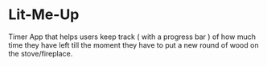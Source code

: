 # Lit-Me-Up
Timer App that helps users keep track ( with a progress bar ) of how much time they have left till the moment they have to put a new round of wood on the stove/fireplace.


 
 
